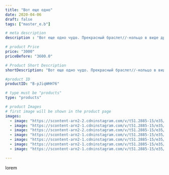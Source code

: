 ```yaml
---
title: "Вот еще одно"
date: 2020-04-06
draft: false
tags: ["master_e.b"]

# meta description
description : "Вот еще одно чудо. Прекрасный браслет//-кольцо в виде дракона. Подвижный каркас обтянут натуральной кожей. В наше время считаю плюсом, что изделия легко дезинфи"

# product Price
price: "3000"
priceBefore: "3600.0"

# Product Short Description
shortDescription: "Вот еще одно чудо. Прекрасный браслет//-кольцо в виде дракона. Подвижный каркас обтянут натуральной кожей. В наше время считаю плюсом, что изделия легко дезинфицируются.😄 #браслетизкожи, #кольцоизкожи, #драконбраслет, #гибкаяигрушка, #драконизкожи, #подарок, #дляженщин."

#product ID
productID: "B-pJiqWHH76"

# type must be "products"
type: "products"

# product Images
# first image will be shown in the product page
images:
  - image: "https://scontent-arn2-2.cdninstagram.com/v/t51.2885-15/e35/92399042_100843774899500_4036192307961808685_n.jpg?se=7&tp=1&_nc_ht=scontent-arn2-2.cdninstagram.com&_nc_cat=108&_nc_ohc=OeVXTs5ZAccAX9Aawbr&oh=23989b81365cc20b8de169f8db6517e2&oe=606B5B6D&ig_cache_key=MjI4MTM5NjY0Njc5NzEyOTYyMA%3D%3D.2"
  - image: "https://scontent-arn2-1.cdninstagram.com/v/t51.2885-15/e35/91979828_562404301062003_5451692839433837012_n.jpg?se=7&tp=1&_nc_ht=scontent-arn2-1.cdninstagram.com&_nc_cat=103&_nc_ohc=p5_0uAsPrwEAX_nVGZu&oh=f53e4f840997c2f606f60876e8690ae7&oe=6069EF5E&ig_cache_key=MjI4MTM5NjY0NjgxMzkwMjEwOA%3D%3D.2"
  - image: "https://scontent-arn2-2.cdninstagram.com/v/t51.2885-15/e35/92411129_3319696148061092_6815438635927665493_n.jpg?se=7&tp=1&_nc_ht=scontent-arn2-2.cdninstagram.com&_nc_cat=108&_nc_ohc=NFv1sfqs2uYAX9BWI8d&oh=d2ca8db2b703eb181f085ce852744451&oe=606AC372&ig_cache_key=MjI4MTM5NjY0NjgzMDc3ODY1Mw%3D%3D.2"
  - image: "https://scontent-arn2-1.cdninstagram.com/v/t51.2885-15/e35/91921926_991857441209307_8362845672024187942_n.jpg?se=7&tp=1&_nc_ht=scontent-arn2-1.cdninstagram.com&_nc_cat=103&_nc_ohc=fjI3T2u6lYMAX_-TddM&oh=b1a5a82e6899ddfe56ca5915e5471c46&oe=606B7EC4&ig_cache_key=MjI4MTM5NjY0Njg0NzUwOTA5Mw%3D%3D.2"
  - image: "https://scontent-arn2-1.cdninstagram.com/v/t51.2885-15/e35/92212927_3180901511998574_1112453173936865293_n.jpg?se=7&tp=1&_nc_ht=scontent-arn2-1.cdninstagram.com&_nc_cat=102&_nc_ohc=DN5ONAbtghIAX9cYOFp&oh=ae49730809540e4f0841c644c10620a5&oe=606CD901&ig_cache_key=MjI4MTM5NjY0NjgyMjM2OTE0OA%3D%3D.2"
  - image: "https://scontent-arn2-1.cdninstagram.com/v/t51.2885-15/e35/92460116_542041100008859_1184067430077857471_n.jpg?se=7&tp=1&_nc_ht=scontent-arn2-1.cdninstagram.com&_nc_cat=111&_nc_ohc=UeuhFY2BaxIAX_5pESP&oh=ee236ac5d5128a2ba656cbd1b0190aff&oe=606BEBFB&ig_cache_key=MjI4MTM5NjY0NjgzOTI3OTE4NQ%3D%3D.2"
  - image: "https://scontent-arn2-1.cdninstagram.com/v/t51.2885-15/e35/91925612_267818680898374_2484977519743092109_n.jpg?se=7&tp=1&_nc_ht=scontent-arn2-1.cdninstagram.com&_nc_cat=110&_nc_ohc=cXyXquBvChQAX_vXK97&oh=4532c67da1e590c0ed9cce903a1529af&oe=606B31F3&ig_cache_key=MjI4MTM5NjY0Njg1NjAzMDQxMg%3D%3D.2"

---
```

lorem
